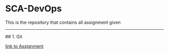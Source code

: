 # SCA-DevOps
This is the repository that contains all assignment given 
<hr>
## 1. Git <br>

[link to Assignment](https://github.com/Ajiboso-Adeola/SCA-DevOps/blob/master/Git/README.md)

